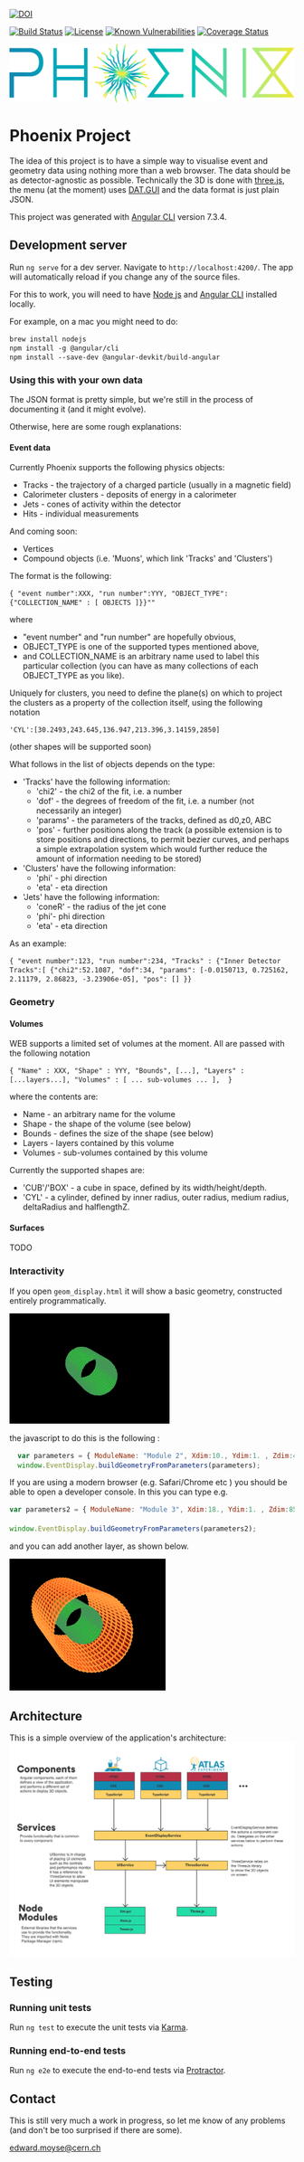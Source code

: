 [![DOI](https://zenodo.org/badge/135442382.svg)](https://zenodo.org/badge/latestdoi/135442382)

[![Build Status][build-img]][build-link] [![License][license-img]][license-url] [![Known Vulnerabilities](https://snyk.io/test/github/hsf/phoenix/badge.svg?targetFile=package.json)](https://snyk.io/test/github/emiliocortina/phoenix?targetFile=package.json)
[![Coverage Status](https://coveralls.io/repos/github/HSF/phoenix/badge.svg?branch=master)](https://coveralls.io/github/HSF/phoenix?branch=master)

[build-img]: https://travis-ci.com/HSF/phoenix.svg?branch=master
[build-link]: https://travis-ci.com/HSF/phoenix
[license-img]: https://img.shields.io/github/license/hsf/phoenix.svg
[license-url]: https://github.com/hsf/phoenix/blob/master/LICENSE


![Phoenix Logo](./src/assets/images/logo-text.svg)
# Phoenix Project

The idea of this project is to have a simple way to visualise event and geometry data using nothing more than a web browser. The data should be as detector-agnostic as possible.
Technically the 3D is done with [three.js](http://threejs.org), the menu (at the moment) uses [DAT.GUI](https://code.google.com/archive/p/dat-gui/) and the data format is just plain JSON.

This project was generated with [Angular CLI](https://github.com/angular/angular-cli) version 7.3.4.

## Development server

Run `ng serve` for a dev server. Navigate to `http://localhost:4200/`. The app will automatically reload if you change any of the source files.

For this to work, you will need to have [Node js](https://nodejs.org/en/) and [Angular CLI](https://github.com/angular/angular-cli) installed locally.

For example, on a mac you might need to do:
```
brew install nodejs
npm install -g @angular/cli
npm install --save-dev @angular-devkit/build-angular
```

### Using this with your own data

The JSON format is pretty simple, but we're still in the process of documenting it (and it might evolve).

Otherwise, here are some rough explanations:

#### Event data
Currently Phoenix supports the following physics objects:

* Tracks - the trajectory of a charged particle (usually in a magnetic field)
* Calorimeter clusters - deposits of energy in a calorimeter
* Jets - cones of activity within the detector
* Hits - individual measurements

And coming soon:

* Vertices
* Compound objects (i.e. 'Muons', which link 'Tracks' and 'Clusters')

The format is the following:

```
{ "event number":XXX, "run number":YYY, "OBJECT_TYPE":{"COLLECTION_NAME" : [ OBJECTS ]}}""
```

where

* "event number" and "run number" are hopefully obvious,
* OBJECT_TYPE is one of the supported types mentioned above,
* and COLLECTION_NAME is an arbitrary name used to label this particular collection (you can have as many collections of each OBJECT_TYPE as you like).

Uniquely for clusters, you need to define the plane(s) on which to project the clusters as a property of the collection itself, using the following notation

```
'CYL':[30.2493,243.645,136.947,213.396,3.14159,2850]
```

(other shapes will be supported soon)

What follows in the list of objects depends on the type:

* 'Tracks' have the following information:
  * 'chi2' - the chi2 of the fit, i.e. a number
  * 'dof' - the degrees of freedom of the fit, i.e. a number (not necessarily an integer)
  * 'params' - the parameters of the tracks, defined as d0,z0, ABC
  * 'pos' - further positions along the track (a possible extension is to store positions and directions, to permit bezier curves, and perhaps a simple extrapolation system which would further reduce the amount of information needing to be stored)
* 'Clusters' have the following information:
  * 'phi' - phi direction
  * 'eta' - eta direction
* 'Jets' have the following information:
  * 'coneR' - the radius of the jet cone
  * 'phi'- phi direction
  * 'eta' - eta direction

As an example:

```
{ "event number":123, "run number":234, "Tracks" : {"Inner Detector Tracks":[ {"chi2":52.1087, "dof":34, "params": [-0.0150713, 0.725162, 2.11179, 2.86823, -3.23906e-05], "pos": [] }}
```

### Geometry
#### Volumes

WEB supports a limited set of volumes at the moment. All are passed with the following notation
```
{ "Name" : XXX, "Shape" : YYY, "Bounds", [...], "Layers" : [...layers...], "Volumes" : [ ... sub-volumes ... ],  }
```
where the contents are:

* Name - an arbitrary name for the volume
* Shape - the shape of the volume (see below)
* Bounds - defines the size of the shape (see below)
* Layers - layers contained by this volume
* Volumes - sub-volumes contained by this volume

Currently the supported shapes are:

* 'CUB'/'BOX' - a cube in space, defined by its width/height/depth.
* 'CYL' - a cylinder, defined by inner radius, outer radius, medium radius, deltaRadius and halflengthZ.

#### Surfaces
TODO


### Interactivity

If you open `geom_display.html` it will show a basic geometry, constructed entirely programmatically.

![basic geometry](./src/assets/images/basic_geom.png)

the javascript to do this is the following :
```javascript
  var parameters = { ModuleName: "Module 2", Xdim:10., Ydim:1. , Zdim:45, NumPhiEl:64, NumZEl:10, Radius:75, MinZ:-250, MaxZ:250, TiltAngle:0.3, PhiOffset:0.0, Colour:0x00ff00, EdgeColour:0x449458  };
  window.EventDisplay.buildGeometryFromParameters(parameters);
```

If you are using a modern browser (e.g. Safari/Chrome etc ) you should be able to open a developer console. In this you can type e.g.

```javascript
var parameters2 = { ModuleName: "Module 3", Xdim:18., Ydim:1. , Zdim:85, NumPhiEl:64, NumZEl:10, Radius:150, MinZ:-450, MaxZ:450, TiltAngle:0.3, ZTiltAngle:0.0, PhiOffset:0.0, Colour:0xff3300, EdgeColour:0xff9c3e  };

window.EventDisplay.buildGeometryFromParameters(parameters2);
```
and you can add another layer, as shown below.

![adding a layer interactively](./src/assets/images/basic_geom_2.png)

## Architecture
This is a simple overview of the application's architecture:
![adding a layer interactively](./src/assets/images/architecture.svg)

## Testing
### Running unit tests

Run `ng test` to execute the unit tests via [Karma](https://karma-runner.github.io).

### Running end-to-end tests

Run `ng e2e` to execute the end-to-end tests via [Protractor](http://www.protractortest.org/).


## Contact

This is still very much a work in progress, so let me know of any problems (and don't be too surprised if there are some).

edward.moyse@cern.ch
